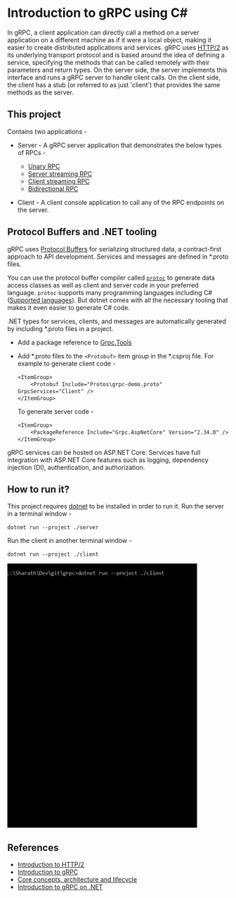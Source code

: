 # Introduction to gRPC using C#

In gRPC, a client application can directly call a method on a server application on a different machine as if it were a local object, making it easier to create distributed applications and services. gRPC uses [HTTP/2](https://developers.google.com/web/fundamentals/performance/http2) as its underlying transport protocol and is based around the idea of defining a service, specifying the methods that can be called remotely with their parameters and return types. On the server side, the server implements this interface and runs a gRPC server to handle client calls. On the client side, the client has a stub (or referred to as just 'client') that provides the same methods as the server.

## This project 
Contains two applications - 
- Server - A gRPC server application that demonstrates the below types of RPCs - 
    - [Unary RPC](https://grpc.io/docs/what-is-grpc/core-concepts/#unary-rpc)
    - [Server streaming RPC](https://grpc.io/docs/what-is-grpc/core-concepts/#server-streaming-rpc)
    - [Client streaming RPC](https://grpc.io/docs/what-is-grpc/core-concepts/#client-streaming-rpc)
    - [Bidirectional RPC](https://grpc.io/docs/what-is-grpc/core-concepts/#bidirectional-streaming-rpc)

- Client - A client console application to call any of the RPC endpoints on the server.

## Protocol Buffers and .NET tooling
gRPC uses [Protocol Buffers](https://developers.google.com/protocol-buffers/docs/overview) for serializing structured data, a contract-first approach to API development. Services and messages are defined in *.proto files. 

You can use the protocol buffer compiler called [```protoc```](https://grpc.io/docs/protoc-installation/) to generate data access classes as well as client and server code in your preferred language. ```protoc``` supports many programming languages including C# ([Supported languages](https://grpc.io/docs/languages/)).
But dotnet comes with all the necessary tooling that makes it even easier to generate C# code.

.NET types for services, clients, and messages are automatically generated by including *.proto files in a project.
- Add a package reference to [Grpc.Tools](https://www.nuget.org/packages/Grpc.Tools/)
- Add *.proto files to the ```<Protobuf>``` item group in the *.csproj file. 
    For example to generate client code - 
    ```
    <ItemGroup>
        <Protobuf Include="Protos\grpc-demo.proto" GrpcServices="Client" />
    </ItemGroup>
    ```

    To generate server code - 
    ```
    <ItemGroup>
        <PackageReference Include="Grpc.AspNetCore" Version="2.34.0" />
    </ItemGroup>
    ```
gRPC services can be hosted on ASP.NET Core. Services have full integration with ASP.NET Core features such as logging, dependency injection (DI), authentication, and authorization.

## How to run it?
This project requires [dotnet](https://dotnet.microsoft.com/en-us/download/dotnet/6.0) to be installed in order to run it.
Run the server in a terminal window - 
```
dotnet run --project ./server
```

Run the client in another terminal window - 
```
dotnet run --project ./client
```

<img src=".img/gRPC_Demo.gif" height="600" />

## References
- [Introduction to HTTP/2](https://developers.google.com/web/fundamentals/performance/http2)
- [Introduction to gRPC](https://grpc.io/docs/what-is-grpc/introduction/)
- [Core concepts, architecture and lifecycle](https://grpc.io/docs/what-is-grpc/core-concepts/)
- [Introduction to gRPC on .NET](https://docs.microsoft.com/en-us/aspnet/core/grpc/?view=aspnetcore-6.0)